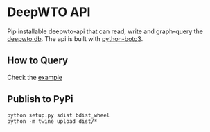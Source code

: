 # DeepWTO API
Pip installable deepwto-api that can read, write and graph-query the [deepwto db](https://github.com/DeepWTO/deepwto-stream). The api is built with [python-boto3](https://boto3.amazonaws.com/v1/documentation/api/latest/index.html).

## How to Query
Check the [example](https://github.com/DeepWTO/deepwto-api/blob/master/deepwto/graphql.py)

## Publish to PyPi

    python setup.py sdist bdist_wheel
    python -m twine upload dist/*
